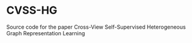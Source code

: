 # CVSS-HG
Source code for the paper Cross-View Self-Supervised Heterogeneous Graph Representation Learning
